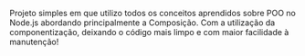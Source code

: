 Projeto simples em que utilizo todos os conceitos aprendidos sobre POO no Node.js
abordando principalmente a Composição. Com a utilização da componentização, deixando o código mais limpo e com maior facilidade à manutenção!
